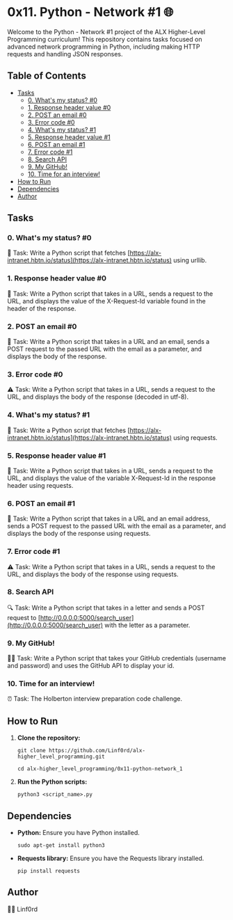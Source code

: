 
# 0x11. Python - Network #1 🌐

Welcome to the Python - Network #1 project of the ALX Higher-Level Programming curriculum! This repository contains tasks focused on advanced network programming in Python, including making HTTP requests and handling JSON responses.

## Table of Contents

-   [Tasks](#tasks)
    -   [0. What's my status? #0](#0-whats-my-status-0)
    -   [1. Response header value #0](#1-response-header-value-0)
    -   [2. POST an email #0](#2-post-an-email-0)
    -   [3. Error code #0](#3-error-code-0)
    -   [4. What's my status? #1](#4-whats-my-status-1)
    -   [5. Response header value #1](#5-response-header-value-1)
    -   [6. POST an email #1](#6-post-an-email-1)
    -   [7. Error code #1](#7-error-code-1)
    -   [8. Search API](#8-search-api)
    -   [9. My GitHub!](#9-my-github)
    -   [10. Time for an interview!](#10-time-for-an-interview)
-   [How to Run](#how-to-run)
-   [Dependencies](#dependencies)
-   [Author](#author)

## Tasks

### 0. What's my status? #0

📏 Task: Write a Python script that fetches [https://alx-intranet.hbtn.io/status](https://alx-intranet.hbtn.io/status) using urllib.

### 1. Response header value #0

📝 Task: Write a Python script that takes in a URL, sends a request to the URL, and displays the value of the X-Request-Id variable found in the header of the response.

### 2. POST an email #0

📧 Task: Write a Python script that takes in a URL and an email, sends a POST request to the passed URL with the email as a parameter, and displays the body of the response.

### 3. Error code #0

⚠️ Task: Write a Python script that takes in a URL, sends a request to the URL, and displays the body of the response (decoded in utf-8).

### 4. What's my status? #1

📏 Task: Write a Python script that fetches [https://alx-intranet.hbtn.io/status](https://alx-intranet.hbtn.io/status) using requests.

### 5. Response header value #1

📝 Task: Write a Python script that takes in a URL, sends a request to the URL, and displays the value of the variable X-Request-Id in the response header using requests.

### 6. POST an email #1

📧 Task: Write a Python script that takes in a URL and an email address, sends a POST request to the passed URL with the email as a parameter, and displays the body of the response using requests.

### 7. Error code #1

⚠️ Task: Write a Python script that takes in a URL, sends a request to the URL, and displays the body of the response using requests.

### 8. Search API

🔍 Task: Write a Python script that takes in a letter and sends a POST request to [http://0.0.0.0:5000/search_user](http://0.0.0.0:5000/search_user) with the letter as a parameter.

### 9. My GitHub!

👨‍💻 Task: Write a Python script that takes your GitHub credentials (username and password) and uses the GitHub API to display your id.

### 10. Time for an interview!

⏰ Task: The Holberton interview preparation code challenge.

## How to Run

1.  **Clone the repository:**
        
    `git clone https://github.com/Linf0rd/alx-higher_level_programming.git`
    
    `cd alx-higher_level_programming/0x11-python-network_1` 
    
2.  **Run the Python scripts:**
        
    `python3 <script_name>.py` 
    

## Dependencies

-   **Python:** Ensure you have Python installed.
        
    `sudo apt-get install python3` 
    
-   **Requests library:** Ensure you have the Requests library installed.
       
    `pip install requests` 
    

## Author

👨‍💻 Linf0rd